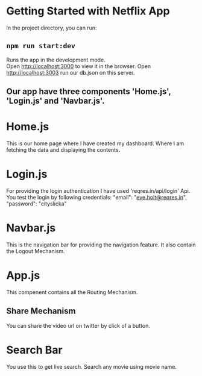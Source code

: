 # Getting Started with Netflix App

In the project directory, you can run:

## `npm run start:dev`

Runs the app in the development mode.\
Open [http://localhost:3000](http://localhost:3000) to view it in the browser.
Open [http://localhost:3003](tttp://localhost:3003)  run our db.json on this server.

## Our app have three components 'Home.js', 'Login.js' and 'Navbar.js'.

# Home.js
This is our home page where I have created my dashboard.
Where I am fetching the data and displaying the contents.

# Login.js
For providing the login authentication I have used 'reqres.in/api/login' Api.
You test the login by following credentials:
        "email": "eve.holt@reqres.in",
        "password": "cityslicka"

# Navbar.js
This is the navigation bar for providing the navigation feature.
It also contain the Logout Mechanism.

# App.js
This compenent contains all the Routing Mechanism.

## Share Mechanism
You can share the video url on twitter by click of a button.

# Search Bar
You use this to get live search.
Search any movie using movie name.
